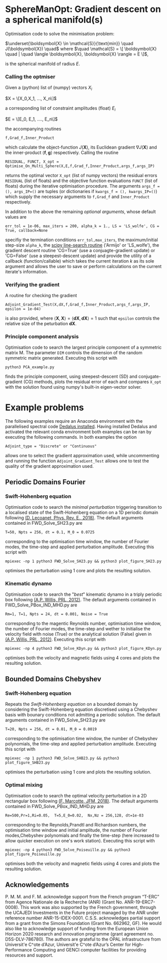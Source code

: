 # SphereManOpt: Gradient descent on a spherical manifold(s)

Optimisation code to solve the minimisation problem:

$\underset{\boldsymbol{X} \in \mathcal{S}}{\text{min}} \quad J(\boldsymbol{X}) \quad$  where  $\quad \mathcal{S} = \[ \boldsymbol{X} \quad | \quad \langle \boldsymbol{X}, \boldsymbol{X} \rangle = E \]$,

is the spherical manifold of radius $E$. 

### Calling the optmiser

Given a (python) list of (numpy) vectors $X_i$

$X = \[X_0,X_1, ..., X_n\]$

a corresponding list of constraint amplitudes (float) $E_i$

$E = \[E_0, E_1, ...., E_n\]$

the accompanying routines 

`f,Grad_f,Inner_Product` 

which calculate the object-function $J(\boldsymbol{X})$, its Euclidean gradient $\nabla J(\boldsymbol{X})$ and the inner-product $\langle \boldsymbol{f}, \boldsymbol{g} \rangle$ respectively. Calling the routine

`RESIDUAL, FUNCT, X_opt = Optimise_On_Multi_Sphere(X,E,f,Grad_f,Inner_Product,args_f,args_IP)`

returns the optimal vector `X_opt` (list of numpy vectors) the residual errors `RESIDUAL` (list of floats) and the objective function evaluations `FUNCT` (list of floats) during the iterative optimisation procedure. The arguments `args_f = (), args_IP=()` are tuples (or dictionaries if `kwargs_f = (), kwargs_IP=()`) which supply the necessary arguments to `f,Grad_f` and `Inner_Product` respectively. 

In addition to the above the remaining *optional arguments*, whose default values are

`err_tol = 1e-06, max_iters = 200, alpha_k = 1., LS = 'LS_wolfe', CG = True, callback=None`

specifiy the termination conditions `err_tol,max_iters`, the maximum/initial step-size `alpha_k`, the [scipy line-search routine](https://github.com/scipy/scipy/blob/v1.9.0/scipy/optimize/_linesearch.py#L181-L313) ('Armijo' or 'LS_wolfe'), the gradient descent routine 'CG=True' (use a conjuagte-gradient update) or 'CG=False' (use a steepest-descent update) and provide the utility of a callback (function/callable) which takes the current iteration $k$ as its sole argument and allows the user to save or perform calculations on the current iterate's information.

### Verifying the gradient

A routine for checking the gradient  

`Adjoint_Gradient_Test(X,dX,f,Grad_f,Inner_Product,args_f,args_IP, epsilon = 1e-04)`

is also provided, where $\langle \boldsymbol{X}, \boldsymbol{X} \rangle = \langle \boldsymbol{dX}, \boldsymbol{dX} \rangle =1$ such that `epsilon` controls the relative size of the peturbation $\boldsymbol{dX}$. 

### Principle component analysis

Optimisation code to search the largest principle component of a symmetric matrix M. The parameter `DIM` controls the dimension of the random symmetric matrix generated. Executing this script with 

`python3 PCA_example.py`

finds the principle component, using steepest-descent (SD) and conjugate-gradient (CG) methods, plots the residual error of each and compares `X_opt` with the solution found using numpy's built-in eigen-vector solver.

# Example problems

The following examples require an Anaconda environment with the parallelised spectral code [Dedalus installed](https://dedalus-project.org). Having installed Dedalus and activated the relevant conda environment both examples can be ran by executing the following commands. In both examples the option

`Adjoint_type = "Discrete" or "Continuous"`

allows one to select the gradient approximation used, while uncommenting and running the function `Adjoint_Gradient_Test` allows one to test the quality of the gradient approximation used.

## Periodic Domains Fourier  

### Swift-Hohenberg equation

Optimisation code to search the *minimal perturbation* triggering transition to a localised state of the Swift-Hohenberg equation on a 1D periodic domain following [(D. Lecoanet, Phys. Rev. E., 2018)](https://link.aps.org/doi/10.1103/PhysRevE.97.012212). The default arguments contained in FWD_Solve_SH23.py are

`T=50, Npts = 256, dt = 0.1, M_0 = 0.0725`

corresponding to the optimisation time window, the number of Fourier modes, the time-step and applied perturbation amplitude. Executing this script with 

`mpiexec -np 1 python3 FWD_Solve_SH23.py && python3 plot_figure_SH23.py`

optimises the perturbation using 1 core and plots the resulting solution.

### Kinematic dynamo

Optimisation code to search the "*best*" kinematic dynamo in a triply periodic box following [(A.P. Willis, PRL, 2012)](https://doi.org/10.1103/PhysRevLett.109.251101). The default arguments contained in FWD_Solve_PBox_IND_MHD.py are

`Rm=1, T=1, Npts = 24, dt = 0.001, Noise = True`

corresponding to the magentic Reynolds number, optimisation time window, the number of Fourier modes, the time-step and wether to initialise the velocity field with noise (True) or the analytical solution (False) given in [(A.P. Willis, PRL, 2012)](https://doi.org/10.1103/PhysRevLett.109.251101). Executing this script with 

`mpiexec -np 4 python3 FWD_Solve_KDyn.py && python3 plot_figure_KDyn.py`

optimises both the velocity and magnetic fields using 4 cores and plots the resulting solution.


## Bounded Domains Chebyshev

### Swift-Hohenberg equation

Repeats the *Swift-Hohenberg equation* on a bounded domain by considering the Swift-Hohenberg equation discretised using a Chebyshev basis with bounary conditions not admitting a periodic solution. The default arguments contained in FWD_Solve_SH23.py are

`T=20, Npts = 256, dt = 0.01, M_0 = 0.0019`

corresponding to the optimisation time window, the number of Chebyshev polynomials, the time-step and applied perturbation amplitude.  Executing this script with 

`mpiexec -np 1 python3 FWD_Solve_SHB23.py && python3 plot_figure_SHB23.py`

optimises the perturbation using 1 core and plots the resulting solution.

### Optimal mixing

Optimisation code to search the optimal velocity perturbation in a 2D rectangular box following [(F. Marcotte, JFM, 2018)](https://doi.org/10.1017/jfm.2018.565). The default arguments contained in FWD_Solve_PBox_IND_MHD.py are

`Re=500,Pr=1,Ri=0.05,  T=5,E_0=0.02,  Nx,Nz = 256,128, dt=1e-03`

corresponding to the Reynolds,Prandtl and Richardson numbers, the optimisation time window and initial amplitude,  the number of Fourier modes,Chebyshev polynomials and finally the time-step (here increased to allow quicker execution on one's work station). Executing this script with 

`mpiexec -np 4 python3 FWD_Solve_Poiseuille.py && python3 plot_figure_Poiseuille.py`

optimises both the velocity and magnetic fields using 4 cores and plots the resulting solution.

## Acknowledgements

P. M. M. and F. M. acknowledge support from the French program “T-ERC” from Agence Nationale de la Recherche (ANR) (Grant No. ANR-19-ERC7-0008). This work was also supported by the French government, through the UCAJEDI Investments in the Future project managed by the ANR under reference number ANR-15-IDEX-0001. C.S.S. acknowledges partial support from a grant from the Simons Foundation (Grant No. 662962, GF). He would also like to acknowledge support of funding from the European Union Horizon 2020 research and innovation programme (grant agreement no. D5S-DLV-786780). The authors are grateful to the OPAL infrastructure from Universit\'e C\^ote d’Azur, Universit\'e C\^ote d’Azur’s Center for High-Performance Computing and GENCI computer facilities for providing resources and support.
